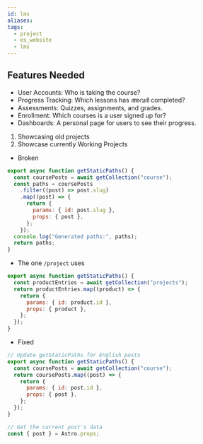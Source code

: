 ```yaml
---
id: lms
aliases: 
tags:
  - project
  - es_website
  - lms
---
```


## Features Needed

* User Accounts: Who is taking the course?
* Progress Tracking: Which lessons has അവര്‍ completed?
* Assessments: Quizzes, assignments, and grades.
* Enrollment: Which courses is a user signed up for?
* Dashboards: A personal page for users to see their progress.


1. Showcasing old projects
2. Showcase currently Working Projects

- Broken 

```js
export async function getStaticPaths() {
  const coursePosts = await getCollection("course");
  const paths = coursePosts
    .filter((post) => post.slug)
    .map((post) => {
      return {
        params: { id: post.slug },
        props: { post },
      };
    });
  console.log("Generated paths:", paths);
  return paths;
}
```
- The one `/project` uses
```js
export async function getStaticPaths() {
  const productEntries = await getCollection("projects");
  return productEntries.map((product) => {
    return {
      params: { id: product.id },
      props: { product },
    };
  });
}
```

- Fixed
```js
// Update getStaticPaths for English posts
export async function getStaticPaths() {
  const coursePosts = await getCollection("course");
  return coursePosts.map((post) => {
    return {
      params: { id: post.id },
      props: { post },
    };
  });
}

// Get the current post's data
const { post } = Astro.props;

```

 